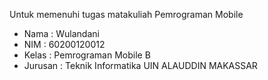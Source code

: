 Untuk memenuhi tugas matakuliah Pemrograman Mobile
 - Nama : Wulandani
 - NIM : 60200120012
 - Kelas : Pemrograman Mobile B
 - Jurusan : Teknik Informatika
UIN ALAUDDIN MAKASSAR
